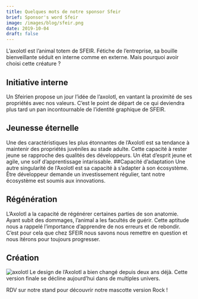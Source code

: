 ```yaml
---
title: Quelques mots de notre sponsor Sfeir
brief: Sponsor's word Sfeir
image: /images/blog/sfeir.png
date: 2019-10-04
draft: false
---
```


L’axolotl est l’animal totem de SFEIR. Fétiche de l’entreprise, sa bouille bienveillante séduit en interne comme en externe. Mais pourquoi avoir choisi cette créature ?

## Initiative interne
Un Sfeirien propose un jour l’idée de l’axolotl, en vantant la proximité de ses propriétés avec nos valeurs. C’est le point de départ de ce qui deviendra plus tard un pan incontournable de l’identité graphique de SFEIR.

## Jeunesse éternelle
Une des caractéristiques les plus étonnantes de l’Axolotl est sa tendance à maintenir des propriétés juvéniles au stade adulte. Cette capacité à rester jeune se rapproche des qualités des développeurs. Un état d’esprit jeune et agile, une soif d’apprentissage intarissable. 
##Capacité d’adaptation
Une autre singularité de l’Axolotl est sa capacité à s’adapter à son écosystème. Être développeur demande un investissement régulier, tant notre écosystème est soumis aux innovations.

## Régénération
L’Axolotl a la capacité de régénérer certaines parties de son anatomie. Ayant subit des dommages, l’animal a les facultés de guérir. Cette aptitude nous a rappelé l’importance d’apprendre de nos erreurs et de rebondir. C’est pour cela que chez SFEIR nous savons nous remettre en question et nous itérons pour toujours progresser.

## Création
![axolotl](https://cutt.ly/4w16A5M)
Le design de l’Axolotl a bien changé depuis deux ans déjà. Cette version finale se décline aujourd’hui dans de multiples univers.

RDV sur notre stand pour découvrir notre mascotte version Rock !